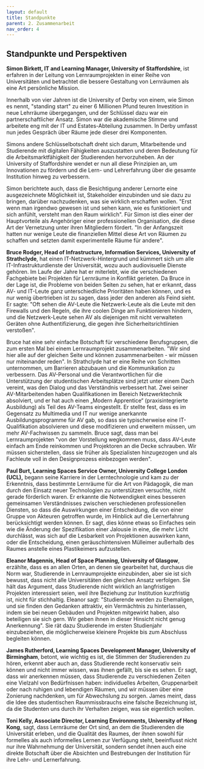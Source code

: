 ```yaml
---
layout: default
title: Standpunkte
parent: 2. Zusammenarbeit
nav_order: 4
---
```


## Standpunkte und Perspektiven

**Simon Birkett, IT and Learning Manager, University of Staffordshire**,
ist erfahren in der Leitung von Lernraumprojekten in einer Reihe von
Universitäten und betrachtet die bessere Gestaltung von Lernräumen als
eine Art persönliche Mission.

Innerhalb von vier Jahren ist die University of Derby von einem, wie
Simon es nennt, "standing start" zu einer 6 Millionen Pfund teuren
Investition in neue Lehrräume übergegangen, und der Schlüssel dazu war
ein partnerschaftlicher Ansatz. Simon war die akademische Stimme und
arbeitete eng mit der IT und Estates-Abteilung zusammen. In Derby umfasst nun
jedes Gespräch über Räume jede dieser drei Komponenten.

Simons andere Schlüsselbotschaft dreht sich darum, Mitarbeitende und
Studierende mit digitalen Fähigkeiten auszustatten und deren Bedeutung
für die Arbeitsmarktfähigkeit der Studierenden hervorzuheben. An der
University of Staffordshire wendet er nun all diese Prinzipien an, um
Innovationen zu fördern und die Lern- und Lehrerfahrung über die gesamte
Institution hinweg zu verbessern.

Simon berichtete auch, dass die Besichtigung anderer Lernorte eine
ausgezeichnete Möglichkeit ist, Stakeholder einzubinden und sie dazu zu
bringen, darüber nachzudenken, was sie wirklich erschaffen wollen. "Erst
wenn man irgendwo gewesen ist und sehen kann, wie es funktioniert und
sich anfühlt, versteht man den Raum wirklich". Für Simon ist dies einer
der Hauptvorteile als Angehöriger einer professionellen Organisation,
die diese Art der Vernetzung unter ihren Mitgliedern fördert. "In der
Anfangszeit hatten nur wenige Leute die finanziellen Mittel diese Art
von Räumen zu schaffen und setzten damit experimentelle Räume für
andere".

**Bruce Rodger, Head of Infrastructure, Information Services, University
of Strathclyde**, hat einen IT-Netzwerk-Hintergrund und kümmert sich um
alle IT-Infrastrukturdienste der Universität, wozu auch audiovisuelle
Dienste gehören. Im Laufe der Jahre hat er miterlebt, wie die
verschiedenen Fachgebiete bei Projekten für Lernräume in Konflikt
gerieten. Da Bruce in der Lage ist, die Probleme von beiden Seiten zu
sehen, hat er erkannt, dass AV- und IT-Leute ganz unterschiedliche
Prioritäten haben können, und es nur wenig übertrieben ist zu sagen,
dass jeder den anderen als Feind sieht. Er sagte: "Oft sehen die
AV-Leute die Netzwerk-Leute als die Leute mit den Firewalls und den
Regeln, die ihre coolen Dinge am Funktionieren hindern, und die
Netzwerk-Leute sehen AV als diejenigen mit nicht verwalteten Geräten
ohne Authentifizierung, die gegen ihre Sicherheitsrichtlinien
verstoßen".

Bruce hat eine sehr einfache Botschaft für verschiedene Berufsgruppen,
die zum ersten Mal bei einem Lernraumprojekt zusammenarbeiten. "Wir sind
hier alle auf der gleichen Seite und können zusammenarbeiten - wir
müssen nur miteinander reden". In Strathclyde hat er eine Reihe von
Schritten unternommen, um Barrieren abzubauen und die Kommunikation zu
verbessern. Das AV-Personal und die Verantwortlichen für die
Unterstützung der studentischen Arbeitsplätze sind jetzt unter einem
Dach vereint, was den Dialog und das Verständnis verbessert hat. Zwei
seiner AV-Mitarbeitenden haben Qualifikationen im Bereich Netzwerktechnik
absolviert, und er hat auch einen „Modern Apprentice“ (praxisintegrierte
Ausbildung) als Teil des AV-Teams eingestellt. Er stellte fest, dass es im
Gegensatz zu Multimedia und IT nur wenige anerkannte Ausbildungsprogramme
für AV gab, so dass sie typischerweise eine IT-Qualifikation absolvieren
und diese modifizieren und erweitern müssen, um mehr AV-Fachwissen zu
sammeln. Bruce sagt, dass man bei Lernraumprojekten "von der Vorstellung
wegkommen muss, dass AV-Leute einfach am Ende reinkommen und Projektoren
an die Decke schrauben. Wir müssen sicherstellen, dass sie früher als
Spezialisten hinzugezogen und als Fachleute voll in den Designprozess
einbezogen werden".

**Paul Burt, Learning Spaces Service Owner, University College London
(UCL),** begann seine Karriere in der Lerntechnologie und kam zu der
Erkenntnis, dass bestimmte Lernräume für die Art von Pädagogik, die man
durch den Einsatz neuer Technologien zu unterstützen versuchte, nicht
gerade förderlich waren. Er erkannte die Notwendigkeit eines besseren
gemeinsamen Verständnisses zwischen verschiedenen professionellen
Diensten, so dass die Auswirkungen einer Entscheidung, die von einer
Gruppe von Akteuren getroffen wurde, im Hinblick auf die Lernerfahrung
berücksichtigt werden können. Er sagt, dies könne etwas so Einfaches
sein wie die Änderung der Spezifikation einer Jalousie in eine, die mehr
Licht durchlässt, was sich auf die Lesbarkeit von Projektionen auswirken
kann, oder die Entscheidung, einen geräuschintensiven Mülleimer
außerhalb des Raumes anstelle eines Plastikeimers aufzustellen.

**Eleanor Magennis, Head of Space Planning, University of Glasgow**,
erzählte, dass es an allen Orten, an denen sie gearbeitet hat, durchaus
die Norm war, Studierende in Lernraumprojekte einzubinden, aber sie ist
sich bewusst, dass nicht alle Universitäten den gleichen Ansatz
verfolgen. Sie hält das Argument, dass Studierende nicht wirklich an
langfristigen Projekten interessiert seien, weil ihre Beziehung zur
Institution kurzfristig ist, nicht für stichhaltig. Eleanor sagt:
"Studierende werden zu Ehemaligen, und sie finden den Gedanken
attraktiv, ein Vermächtnis zu hinterlassen, indem sie bei neuen Gebäuden
und Projekten mitgewirkt haben, also beteiligen sie sich gern. Wir geben
ihnen in dieser Hinsicht nicht genug Anerkennung". Sie rät dazu
Studierende im ersten Studienjahr einzubeziehen, die möglicherweise
kleinere Projekte bis zum Abschluss begleiten können.

**James Rutherford, Learning Spaces Development Manager, University of
Birmingham**, betont, wie wichtig es ist, die Stimmen der Studierenden
zu hören, erkennt aber auch an, dass Studierende recht konservativ sein
können und nicht immer wissen, was ihnen gefällt, bis sie es sehen. Er
sagt, dass wir anerkennen müssen, dass Studierende zu verschiedenen
Zeiten eine Vielzahl von Bedürfnissen haben: individuelles Arbeiten,
Gruppenarbeit oder nach ruhigen und lebendigen Räumen, und wir müssen
über eine Zonierung nachdenken, um für Abwechslung zu sorgen. James
meint, dass die Idee des studentischen Raummissbrauchs eine falsche
Bezeichnung ist, da die Studenten uns durch ihr Verhalten zeigen, was
sie eigentlich wollen.

**Toni Kelly, Associate Director, Learning Environments, University of
Hong Kong**, sagt, dass Lernräume der Ort sind, an dem die Studierenden
die Universität erleben, und die Qualität des Raumes, der ihnen sowohl
für formelles als auch informelles Lernen zur Verfügung steht,
beeinflusst nicht nur ihre Wahrnehmung der Universität, sondern sendet
ihnen auch eine direkte Botschaft über die Absichten und Bestrebungen
der Institution für ihre Lehr- und Lernerfahrung.

